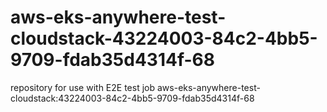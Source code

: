 # aws-eks-anywhere-test-cloudstack-43224003-84c2-4bb5-9709-fdab35d4314f-68
repository for use with E2E test job aws-eks-anywhere-test-cloudstack:43224003-84c2-4bb5-9709-fdab35d4314f-68
